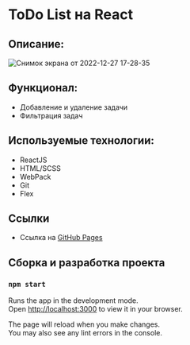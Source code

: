 # ToDo List на React

## Описание: 

![Снимок экрана от 2022-12-27 17-28-35](https://user-images.githubusercontent.com/107764041/209680846-561e48bb-e038-498f-9485-292defc98621.png)

## Функционал: 

* Добавление и удаление задачи
* Фильтрация задач

## Используемые технологии: 

* ReactJS
* HTML/SCSS
* WebPack
* Git
* Flex

## Ссылки

* Ссылка на [GitHub Pages](https://qann1st.github.io/react-todo/)

## Сборка и разработка проекта

### `npm start`

Runs the app in the development mode.\
Open [http://localhost:3000](http://localhost:3000) to view it in your browser.

The page will reload when you make changes.\
You may also see any lint errors in the console.
